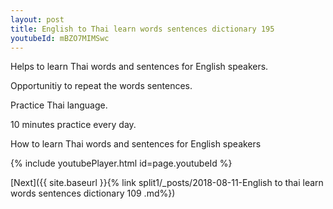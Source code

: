 ```yaml
---
layout: post
title: English to Thai learn words sentences dictionary 195 
youtubeId: mBZO7MIMSwc
---
```

 
 
Helps to learn Thai words and sentences for English speakers.

Opportunitiy to repeat the words sentences. 

Practice Thai language. 
 
10 minutes practice every day. 
 
How to learn Thai words and sentences for English speakers 
 
{% include youtubePlayer.html id=page.youtubeId %}
 
 
[Next]({{ site.baseurl }}{% link  split1/_posts/2018-08-11-English to thai learn words sentences dictionary 109 .md%})
 
